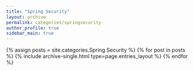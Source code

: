 ```yaml
---
title: "Spring Security"
layout: archive
permalink: categories/springsecurity
author_profile: true
sidebar_main: true
---
```



{% assign posts = site.categories.Spring Security %}
{% for post in posts %} {% include archive-single.html type=page.entries_layout %} {% endfor %}